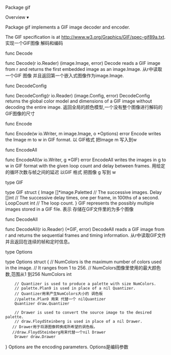 Package gif

Overview ▾

Package gif implements a GIF image decoder and encoder.

The GIF specification is at http://www.w3.org/Graphics/GIF/spec-gif89a.txt.
实现一个GIF图像 解码和编码


func Decode

func Decode(r io.Reader) (image.Image, error)
Decode reads a GIF image from r and returns the first embedded image as an image.Image.
从r中读取一个GIF 图像  并且返回第一个嵌入式图像作为image.Image.

func DecodeConfig

func DecodeConfig(r io.Reader) (image.Config, error)
DecodeConfig returns the global color model and dimensions of a GIF image without decoding the entire image.
返回全局的颜色模型,一个没有整个图像进行解码的GIF图像的尺寸

func Encode

func Encode(w io.Writer, m image.Image, o *Options) error
Encode writes the Image m to w in GIF format.
以 GIF格式 把Image m  写入到w

func EncodeAll

func EncodeAll(w io.Writer, g *GIF) error
EncodeAll writes the images in g to w in GIF format with the given loop count and delay between frames.
用给定的循环次数与帧之间的延迟 以GIF 格式  把图像 g 写到 w

type GIF

type GIF struct {
        Image     []*image.Paletted // The successive images.
        Delay     []int             // The successive delay times, one per frame, in 100ths of a second.
        LoopCount int               // The loop count.
}
GIF represents the possibly multiple images stored in a GIF file.
表示 存储在GIF文件里的为多个图像

func DecodeAll

func DecodeAll(r io.Reader) (*GIF, error)
DecodeAll reads a GIF image from r and returns the sequential frames and timing information.
从r中读取GIF文件 并且返回在连续的帧和定时信息。

type Options

type Options struct {
        // NumColors is the maximum number of colors used in the image.
        // It ranges from 1 to 256.
           // NumColors图像里使用的最大颜色数,范围从1 到256
        NumColors int

        // Quantizer is used to produce a palette with size NumColors.
        // palette.Plan9 is used in place of a nil Quantizer.
        // Quantizer用来产生NumColors大小的 调色板
        //palette.Plan9 用来 代替一个 nilQuantizer
        Quantizer draw.Quantizer

        // Drawer is used to convert the source image to the desired palette.
        // draw.FloydSteinberg is used in place of a nil Drawer.
       // Drawer用于将源图像转换成所希望的调色板。
       //draw.FloydSteinberg用来代替一个nil Drawer
        Drawer draw.Drawer
}
Options are the encoding parameters.
Options是编码参数

